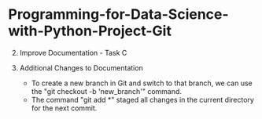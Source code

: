 # Programming-for-Data-Science-with-Python-Project-Git

2. Improve Documentation - Task C

3. Additional Changes to Documentation
   - To create a new branch in Git and switch to that branch, we can use the "git checkout -b 'new_branch'" command.
   - The command "git add *" staged all changes in the current directory for the next commit.